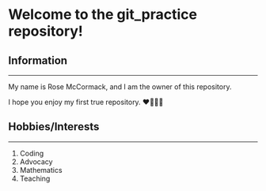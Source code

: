 # Welcome to the git_practice repository!

## Information
   -----------

My name is Rose McCormack, and I am the owner of this repository. 

I hope you enjoy my first true repository. :heart::rainbow::transgender_flag: 

## Hobbies/Interests
   -----------------

1. Coding
2. Advocacy
3. Mathematics
4. Teaching
